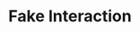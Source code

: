 ---
title: Fake Interaction
parent: /phases/04-attack-execution
ref-id: TAC-14
short-desc: The adversary interacts with a website or API in a manner intended to imitate human interactions to achieve their objective. This may include interacting with media (such as comment boxes, other users, up/downvote buttons, etc.)
layout: tactic
---